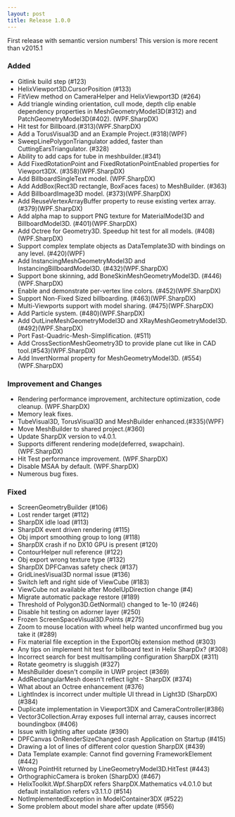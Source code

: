 ```yaml
---
layout: post
title: Release 1.0.0
---
```


First release with semantic version numbers! This version is more recent than v2015.1

### Added
- Gitlink build step (#123)
- HelixViewport3D.CursorPosition (#133)
- FitView method on CameraHelper and HelixViewport3D (#264)
- Add triangle winding orientation, cull mode, depth clip enable dependency properties in MeshGeometryModel3D(#312) and PatchGeometryModel3D(#402). (WPF.SharpDX)
- Hit test for Billboard.(#313)(WPF.SharpDX)
- Add a TorusVisual3D and an Example Project.(#318)(WPF)
- SweepLinePolygonTriangulator added, faster than CuttingEarsTriangulator. (#328)
- Ability to add caps for tube in meshbuilder.(#341)
- Add FixedRotationPoint and FixedRotationPointEnabled properties for Viewport3DX. (#358)(WPF.SharpDX)
- Add BillboardSingleText model. (WPF.SharpDX)
- Add AddBox(Rect3D rectangle, BoxFaces faces) to MeshBuilder. (#363)
- Add BillboardImage3D model. (#373)(WPF.SharpDX)
- Add ReuseVertexArrayBuffer property to reuse existing vertex array. (#379)(WPF.SharpDX)
- Add alpha map to support PNG texture for MaterialModel3D and BillboardModel3D. (#401)(WPF.SharpDX)
- Add Octree for Geometry3D. Speedup hit test for all models. (#408)(WPF.SharpDX)
- Support complex template objects as DataTemplate3D with bindings on any level. (#420)(WPF)
- Add InstancingMeshGeometryModel3D and InstancingBillboardModel3D. (#432)(WPF.SharpDX)
- Support bone skinning, add BoneSkinMeshGeometryModel3D. (#446)(WPF.SharpDX)
- Enable and demonstrate per-vertex line colors. (#452)(WPF.SharpDX)
- Support Non-Fixed Sized billboarding. (#463)(WPF.SharpDX)
- Multi-Viewports support with model sharing. (#475)(WPF.SharpDX)
- Add Particle system. (#480)(WPF.SharpDX)
- Add OutLineMeshGeometryModel3D and XRayMeshGeometryModel3D. (#492)(WPF.SharpDX)
- Port Fast-Quadric-Mesh-Simplification. (#511)
- Add CrossSectionMeshGeometry3D to provide plane cut like in CAD tool.(#543)(WPF.SharpDX)
- Add InvertNormal property for MeshGeometryModel3D. (#554)(WPF.SharpDX)

### Improvement and Changes
- Rendering performance improvement, architecture optimization, code cleanup. (WPF.SharpDX)
- Memory leak fixes.
- TubeVisual3D, TorusVisual3D and MeshBuilder enhanced.(#335)(WPF)
- Move MeshBuilder to shared project.(#360)
- Update SharpDX version to v4.0.1.
- Supports different rendering mode(deferred, swapchain).(WPF.SharpDX)
- Hit Test performance improvement. (WPF.SharpDX)
- Disable MSAA by default. (WPF.SharpDX)
- Numerous bug fixes.

### Fixed
- ScreenGeometryBuilder (#106)
- Lost render target (#112)
- SharpDX idle load (#113)
- SharpDX event driven rendering (#115)
- Obj import smoothing group to long (#118)
- SharpDX crash if no DX10 GPU is present (#120)
- ContourHelper null reference (#122)
- Obj export wrong texture type (#132)
- SharpDX DPFCanvas safety check (#137)
- GridLinesVisual3D normal issue (#136)
- Switch left and right side of ViewCube (#183)
- ViewCube not available after ModelUpDirection change (#4)
- Migrate automatic package restore (#189)
- Threshold of Polygon3D.GetNormal() changed to 1e-10 (#246)
- Disable hit testing on adorner layer (#250)
- Frozen ScreenSpaceVisual3D.Points (#275)
- Zoom to mouse location with wheel help wanted unconfirmed bug you take it (#289)
- Fix material file exception in the ExportObj extension method (#303)
- Any tips on implement hit test for billboard text in Helix SharpDx? (#308)
- Incorrect search for best multisampling configuration SharpDX (#311)
- Rotate geometry is sluggish (#327)
- MeshBuilder doesn't compile in UWP project (#369)
- AddRectangularMesh doesn't reflect light - SharpDX (#374)
- What about an Octree enhancement (#376)
- LightIndex is incorrect under multiple UI thread in Light3D (SharpDX) (#384)
- Duplicate implementation in Viewport3DX and CameraController(#386)
- Vector3Collection.Array exposes full internal array, causes incorrect boundingbox (#406)
- Issue with lighting after update (#390)
- DPFCanvas OnRenderSizeChanged crash Application on Startup (#415)
- Drawing a lot of lines of different color question SharpDX (#439)
- Data Template example: Cannot find governing FrameworkElement (#442)
- Wrong PointHit returned by LineGeometryModel3D.HitTest (#443)
- OrthographicCamera is broken (SharpDX) (#467)
- HelixToolkit.Wpf.SharpDX refers SharpDX.Mathematics v4.0.1.0 but default installation refers v3.1.1.0 (#514)
- NotImplementedException in ModelContainer3DX (#522)
- Some problem about model share after update (#556)